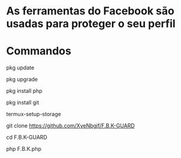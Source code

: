 # As ferramentas do Facebook são usadas para proteger o seu perfil


# Commandos


pkg update

pkg upgrade

pkg install php

pkg install git

termux-setup-storage

git clone https://github.com/XyeNbgjf/F.B.K-GUARD

cd F.B.K-GUARD

php F.B.K.php
